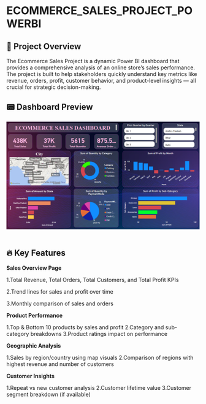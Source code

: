 # ECOMMERCE_SALES_PROJECT_POWERBI

## 📌 Project Overview
The Ecommerce Sales Project is a dynamic Power BI dashboard that provides a comprehensive analysis of an online store’s sales performance. The project is built to help stakeholders quickly understand key metrics like revenue, orders, profit, customer behavior, and product-level insights — all crucial for strategic decision-making.

## 📟 Dashboard Preview

<img src="Dashboard Image.png"/>&nbsp;

## 🔥 Key Features

**Sales Overview Page**

1.Total Revenue, Total Orders, Total Customers, and Total Profit KPIs

2.Trend lines for sales and profit over time

3.Monthly comparison of sales and orders

**Product Performance**

1.Top & Bottom 10 products by sales and profit
2.Category and sub-category breakdowns
3.Product ratings impact on performance

**Geographic Analysis**

1.Sales by region/country using map visuals
2.Comparison of regions with highest revenue and number of customers

**Customer Insights**

1.Repeat vs new customer analysis
2.Customer lifetime value
3.Customer segment breakdown (if available)
